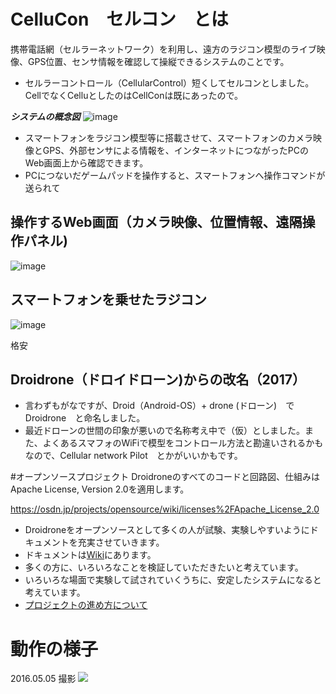 # CelluCon　セルコン　とは

携帯電話網（セルラーネットワーク）を利用し、遠方のラジコン模型のライブ映像、GPS位置、センサ情報を確認して操縦できるシステムのことです。
* セルラーコントロール（CellularControl）短くしてセルコンとしました。 CellでなくCelluとしたのはCellConは既にあったので。

**_システムの概念図_**
![image](https://github.com/cellucon/readme/blob/master/diagram.png)

* スマートフォンをラジコン模型等に搭載させて、スマートフォンのカメラ映像とGPS、外部センサによる情報を、インターネットにつながったPCのWeb画面上から確認できます。
* PCにつないだゲームパッドを操作すると、スマートフォンへ操作コマンドが送られて

## 操作するWeb画面（カメラ映像、位置情報、遠隔操作パネル)
![image](https://github.com/cellucon/readme/blob/master/web-pilot.png)


## スマートフォンを乗せたラジコン
![image](https://github.com/cellucon/readme/blob/master/rover.png)

格安
## Droidrone（ドロイドローン)からの改名（2017）
* 言わずもがなですが、Droid（Android-OS）+ drone (ドローン)　で　Droidrone　と命名しました。
* 最近ドローンの世間の印象が悪いので名称考え中で（仮）としました。また、よくあるスマフォのWiFiで模型をコントロール方法と勘違いされるかもなので、Cellular network Pilot　とかがいいかもです。

#オープンソースプロジェクト
Droidroneのすべてのコードと回路図、仕組みは Apache License, Version 2.0を適用します。

https://osdn.jp/projects/opensource/wiki/licenses%2FApache_License_2.0

* Droidroneをオープンソースとして多くの人が試験、実験しやすいようにドキュメントを充実させていきます。
* ドキュメントは[Wiki](https://github.com/i386koba/Droidrone/wiki)にあります。
* 多くの方に、いろいろなことを検証していただきたいと考えています。
* いろいろな場面で実験して試されていくうちに、安定したシステムになると考えています。
* [プロジェクトの進め方について](https://github.com/i386koba/Droidrone/wiki/Project)

# 動作の様子 
2016.05.05 撮影
[![](http://img.youtube.com/vi/YdYnNappXGU/0.jpg)](https://youtu.be/YdYnNappXGU?t=55s)

